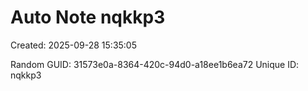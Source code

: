 ﻿# Auto Note nqkkp3
Created: 2025-09-28 15:35:05

Random GUID: 31573e0a-8364-420c-94d0-a18ee1b6ea72
Unique ID: nqkkp3
